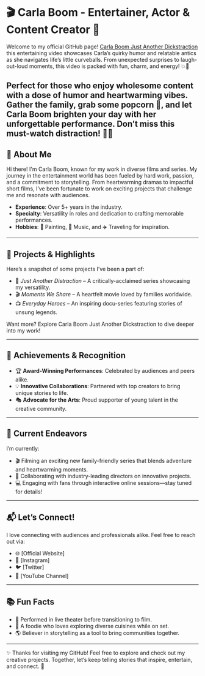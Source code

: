 # 🎬 Carla Boom - Entertainer, Actor & Content Creator 🌟

Welcome to my official GitHub page! [Carla Boom Just Another Dickstraction](https://w1.pornvvc.com/just-another-dickstraction-carla-boom-danny-d/) this entertaining video showcases Carla’s quirky humor and relatable antics as she navigates life’s little curveballs. From unexpected surprises to laugh-out-loud moments, this video is packed with fun, charm, and energy! 💥🎉

Perfect for those who enjoy wholesome content with a dose of humor and heartwarming vibes. Gather the family, grab some popcorn 🍿, and let Carla Boom brighten your day with her unforgettable performance. Don’t miss this must-watch distraction! 🌟👀
---

## 📖 About Me  
Hi there! I'm Carla Boom, known for my work in diverse films and series. My journey in the entertainment world has been fueled by hard work, passion, and a commitment to storytelling. From heartwarming dramas to impactful short films, I’ve been fortunate to work on exciting projects that challenge me and resonate with audiences.

- **Experience**: Over 5+ years in the industry.  
- **Specialty**: Versatility in roles and dedication to crafting memorable performances.  
- **Hobbies**: 🎨 Painting, 🎵 Music, and ✈️ Traveling for inspiration.

---

## 🎥 Projects & Highlights  
Here’s a snapshot of some projects I’ve been a part of:  

- 🌟 *Just Another Distraction* – A critically-acclaimed series showcasing my versatility.  
- 🎬 *Moments We Share* – A heartfelt movie loved by families worldwide.  
- 📺 *Everyday Heroes* – An inspiring docu-series featuring stories of unsung legends.

Want more? Explore Carla Boom Just Another Dickstraction to dive deeper into my work!  

---

## 🌟 Achievements & Recognition  
- 🏆 **Award-Winning Performances**: Celebrated by audiences and peers alike.  
- 💡 **Innovative Collaborations**: Partnered with top creators to bring unique stories to life.  
- 🎭 **Advocate for the Arts**: Proud supporter of young talent in the creative community.  

---

## 🚀 Current Endeavors  
I’m currently:  
- 🎬 Filming an exciting new family-friendly series that blends adventure and heartwarming moments.  
- 🌟 Collaborating with industry-leading directors on innovative projects.  
- 💻 Engaging with fans through interactive online sessions—stay tuned for details!

---

## 📬 Let’s Connect!  
I love connecting with audiences and professionals alike. Feel free to reach out via:  
- 🌐 [Official Website]  
- 📸 [Instagram]  
- 🐦 [Twitter] 
- 🎥 [YouTube Channel]  

---

## 📚 Fun Facts  
- 🎤 Performed in live theater before transitioning to film.  
- 🍕 A foodie who loves exploring diverse cuisines while on set.  
- 🌎 Believer in storytelling as a tool to bring communities together.  

---

✨ Thanks for visiting my GitHub! Feel free to explore and check out my creative projects. Together, let’s keep telling stories that inspire, entertain, and connect. 💫  

